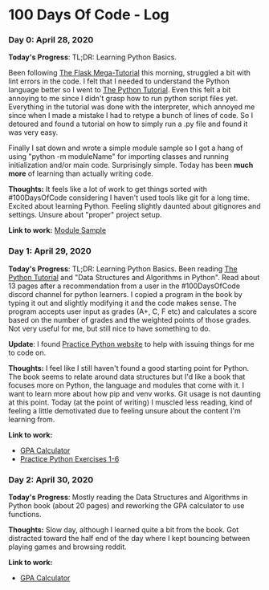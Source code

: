 # 100 Days Of Code - Log

### Day 0: April 28, 2020

**Today's Progress**: TL;DR: Learning Python Basics. 

Been following [The Flask Mega-Tutorial](https://blog.miguelgrinberg.com/post/the-flask-mega-tutorial-part-i-hello-world) this morning, struggled a bit with lint errors in the code. I felt that I needed to understand the Python language better so I went to [The Python Tutorial](https://docs.python.org/3/tutorial/). Even this felt a bit annoying to me since I didn't grasp how to run python script files yet. Everything in the tutorial was done with the interpreter, which annoyed me since when I made a mistake I had to retype a bunch of lines of code. So I detoured and found a tutorial on how to simply run a .py file and found it was very easy. 

Finally I sat down and wrote a simple module sample so I got a hang of using "python -m moduleName" for importing classes and running initialization and/or main code. Surprisingly simple. Today has been **much more** of learning than actually writing code.

**Thoughts:** It feels like a lot of work to get things sorted with #100DaysOfCode considering I haven't used tools like git for a long time. Excited about learning Python. Feeling slightly daunted about gitignores and settings. Unsure about "proper" project setup.

**Link to work:** [Module Sample](https://github.com/SauceChord/learning-python/tree/master/Module%20Sample)

### Day 1: April 29, 2020

**Today's Progress**: TL;DR: Learning Python Basics. Been reading [The Python Tutorial](https://docs.python.org/3/tutorial/) and "Data Structures and Algorithms in Python". Read about 13 pages after a recommendation from a user in the #100DaysOfCode discord channel for python learners. I copied a program in the book by typing it out and slightly modifying it and the code makes sense. The program accepts user input as grades (A+, C, F etc) and calculates a score based on the number of grades and the weighted points of those grades. Not very useful for me, but still nice to have something to do.

**Update**: I found [Practice Python website](https://www.practicepython.org/) to help with issuing things for me to code on. 

**Thoughts:** I feel like I still haven't found a good starting point for Python. The book seems to relate around data structures but I'd like a book that focuses more on Python, the language and modules that come with it. I want to learn more about how pip and venv works. Git usage is not daunting at this point. Today (at the point of writing) I muscled less reading, kind of feeling a little demotivated due to feeling unsure about the content I'm learning from.

**Link to work:** 
- [GPA Calculator](https://github.com/SauceChord/learning-python/blob/master/GPA/__main__.py)
- [Practice Python Exercises 1-6](https://github.com/SauceChord/learning-python/tree/master/practicepython)

### Day 2: April 30, 2020

**Today's Progress**: Mostly reading the Data Structures and Algorithms in Python book (about 20 pages) and reworking the GPA calculator to use functions.

**Thoughts:** Slow day, although I learned quite a bit from the book. Got distracted toward the half end of the day where I kept bouncing between playing games and browsing reddit.

**Link to work:** 
- [GPA Calculator](https://github.com/SauceChord/learning-python/blob/8c66c9c70b0efcd8e40bd4af78c8ce82844d7707/GPA/__main__.py)
